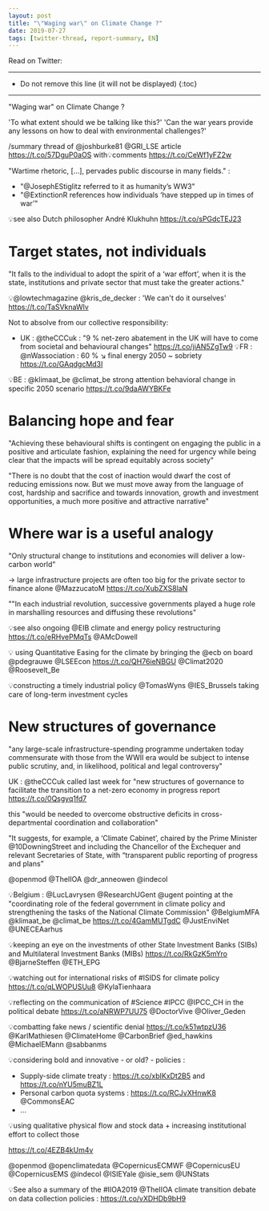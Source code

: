 ```yaml
---
layout: post
title: "\"Waging war\" on Climate Change ?"
date: 2019-07-27
tags: [twitter-thread, report-summary, EN]
---
```


Read on Twitter: <a href="http://bit.ly/2GvqRjw" target="_blank"><i class="fab fa-twitter-square fa-1x" title="twitter-thread"></i></a>

-----
* Do not remove this line (it will not be displayed)
{:toc}
-----

"Waging war" on Climate Change ?

'To what extent should we be talking like this?'
'Can the war years provide any lessons on how to deal with environmental challenges?'

/summary thread of <span class="tweet-mention">@joshburke81</span> <span class="tweet-mention">@GRI_LSE</span> article <a class="tweet-lnk" href="https://t.co/57DguP0aOS" target="_blank">https://t.co/57DguP0aOS</a> with💡comments <a class="tweet-lnk" href="https://t.co/CeWf1yFZ2w" target="_blank">https://t.co/CeWf1yFZ2w</a>

"Wartime rhetoric, [...], pervades public discourse in many fields." :

* "<span class="tweet-mention">@JosephEStiglitz</span> referred to it as humanity’s WW3"
* "<span class="tweet-mention">@ExtinctionR</span> references how individuals ‘have stepped up in times of war’"

💡see also Dutch philosopher André Klukhuhn <a class="tweet-lnk" href="https://t.co/sPGdcTEJ23" target="_blank">https://t.co/sPGdcTEJ23</a>

# Target states, not individuals

"It falls to the individual to adopt the spirit of a ‘war effort’, when it is the state, institutions and private sector that must take the greater actions."

💡<span class="tweet-mention">@lowtechmagazine</span> <span class="tweet-mention">@kris_de_decker</span> : 'We can't do it ourselves' <a class="tweet-lnk" href="https://t.co/TaSVknaWlv" target="_blank">https://t.co/TaSVknaWlv</a>

Not to absolve from our collective responsibility:

* UK : <span class="tweet-mention">@theCCCuk</span> : "9 % net-zero abatement in the UK will have to come from societal and behavioural changes" <a class="tweet-lnk" href="https://t.co/jiAN5ZgTw9" target="_blank">https://t.co/jiAN5ZgTw9</a>
💡FR : <span class="tweet-mention">@nWassociation</span> : 60 % ↘️  final energy 2050 ~ sobriety <a class="tweet-lnk" href="https://t.co/GAqdgcMd3I" target="_blank">https://t.co/GAqdgcMd3I</a>

💡BE : <span class="tweet-mention">@klimaat_be</span> <span class="tweet-mention">@climat_be</span> strong attention behavioral change in specific 2050 scenario <a class="tweet-lnk" href="https://t.co/9daAWYBKFe" target="_blank">https://t.co/9daAWYBKFe</a>

# Balancing hope and fear

"Achieving these behavioural shifts is contingent on engaging the public in a positive and articulate fashion, explaining the need for urgency while being clear that the impacts will be spread equitably across society"

"There is no doubt that the cost of inaction would dwarf the cost of reducing emissions now. But we must move away from the language of cost, hardship and sacrifice and towards innovation, growth and investment opportunities, a much more positive and attractive narrative"

# Where war is a useful analogy

"Only structural change to institutions and economies will deliver a low-carbon world"

-&gt; large infrastructure projects are often too big for the private sector to finance alone <span class="tweet-mention">@MazzucatoM</span> <a class="tweet-lnk" href="https://t.co/XubZXS8laN" target="_blank">https://t.co/XubZXS8laN</a>

""In each industrial revolution, successive governments played a huge role in marshalling resources and diffusing these revolutions"

💡see also ongoing <span class="tweet-mention">@EIB</span> climate and energy policy restructuring <a class="tweet-lnk" href="https://t.co/eRHvePMqTs" target="_blank">https://t.co/eRHvePMqTs</a> <span class="tweet-mention">@AMcDowell</span>

💡 using Quantitative Easing for the climate by bringing the <span class="tweet-mention">@ecb</span> on board <span class="tweet-mention">@pdegrauwe</span> <span class="tweet-mention">@LSEEcon</span> <a class="tweet-lnk" href="https://t.co/QH76ieNBGU" target="_blank">https://t.co/QH76ieNBGU</a> <span class="tweet-mention">@Climat2020</span> <span class="tweet-mention">@Roosevelt_Be</span>

💡constructing a timely industrial policy <span class="tweet-mention">@TomasWyns</span> <span class="tweet-mention">@IES_Brussels</span> taking care of long-term investment cycles

# New structures of governance

"any large-scale infrastructure-spending programme undertaken today commensurate with those from the WWII era would be subject to intense public scrutiny, and, in likelihood, political and legal controversy"

UK : <span class="tweet-mention">@theCCCuk</span> called last week for "new structures of governance to facilitate the transition to a net-zero economy in progress report <a class="tweet-lnk" href="https://t.co/0Qsgyq1fd7" target="_blank">https://t.co/0Qsgyq1fd7</a>

this "would be needed to overcome obstructive deficits in cross-departmental coordination and collaboration"

"It suggests, for example, a ‘Climate Cabinet’, chaired by the Prime Minister <span class="tweet-mention">@10DowningStreet</span> and including the Chancellor of the Exchequer and relevant Secretaries of State, with “transparent public reporting of progress and plans”

<span class="tweet-mention">@openmod</span> <span class="tweet-mention">@TheIIOA</span> <span class="tweet-mention">@dr_anneowen</span> <span class="tweet-mention">@indecol</span>

💡Belgium : <span class="tweet-mention">@LucLavrysen</span> <span class="tweet-mention">@ResearchUGent</span> <span class="tweet-mention">@ugent</span> pointing at the "coordinating role of the federal government in climate policy and strengthening the tasks of the National Climate Commission" <span class="tweet-mention">@BelgiumMFA</span> <span class="tweet-mention">@klimaat_be</span> <span class="tweet-mention">@climat_be</span>
<a class="tweet-lnk" href="https://t.co/4GamMUTgdC" target="_blank">https://t.co/4GamMUTgdC</a> <span class="tweet-mention">@JustEnviNet</span> <span class="tweet-mention">@UNECEAarhus</span>

💡keeping an eye on the investments of other State Investment Banks (SIBs) and Multilateral Investment Banks (MIBs) <a class="tweet-lnk" href="https://t.co/RkGzK5mYro" target="_blank">https://t.co/RkGzK5mYro</a> <span class="tweet-mention">@BjarneSteffen</span> <span class="tweet-mention">@ETH_EPG</span>

💡watching out for international risks of <span class="tweet-hashtag">#ISIDS</span> for climate policy <a class="tweet-lnk" href="https://t.co/qLWOPUSUu8" target="_blank">https://t.co/qLWOPUSUu8</a> <span class="tweet-mention">@KylaTienhaara</span>

💡reflecting on the communication of <span class="tweet-hashtag">#Science</span> <span class="tweet-hashtag">#IPCC</span> <span class="tweet-mention">@IPCC_CH</span> in the political debate <a class="tweet-lnk" href="https://t.co/aNRWP7UU75" target="_blank">https://t.co/aNRWP7UU75</a> <span class="tweet-mention">@DoctorVive</span> <span class="tweet-mention">@Oliver_Geden</span>

💡combatting fake news / scientific denial <a class="tweet-lnk" href="https://t.co/k51wtpzU36" target="_blank">https://t.co/k51wtpzU36</a> <span class="tweet-mention">@KarlMathiesen</span> <span class="tweet-mention">@ClimateHome</span> <span class="tweet-mention">@CarbonBrief</span> <span class="tweet-mention">@ed_hawkins</span> <span class="tweet-mention">@MichaelEMann</span> <span class="tweet-mention">@sabbanms</span>

💡considering bold and innovative - or old? - policies :

* Supply-side climate treaty : <a class="tweet-lnk" href="https://t.co/xbIKxDt2B5" target="_blank">https://t.co/xbIKxDt2B5</a> and <a class="tweet-lnk" href="https://t.co/nYU5muBZ1L" target="_blank">https://t.co/nYU5muBZ1L</a>
* Personal carbon quota systems : <a class="tweet-lnk" href="https://t.co/RCJvXHnwK8" target="_blank">https://t.co/RCJvXHnwK8</a> <span class="tweet-mention">@CommonsEAC</span>
* ...

💡using qualitative physical flow and stock data + increasing institutional effort to collect those

<a class="tweet-lnk" href="https://t.co/4EZB4kUm4v" target="_blank">https://t.co/4EZB4kUm4v</a>

<span class="tweet-mention">@openmod</span> <span class="tweet-mention">@openclimatedata</span> <span class="tweet-mention">@CopernicusECMWF</span> <span class="tweet-mention">@CopernicusEU</span> <span class="tweet-mention">@CopernicusEMS</span> <span class="tweet-mention">@indecol</span> <span class="tweet-mention">@ISIEYale</span> <span class="tweet-mention">@isie_sem</span> <span class="tweet-mention">@UNStats</span>

💡See also a summary of the <span class="tweet-hashtag">#IIOA2019</span> <span class="tweet-mention">@TheIIOA</span>  climate transition debate on data collection policies : <a class="tweet-lnk" href="https://t.co/vXDHDb9bH9" target="_blank">https://t.co/vXDHDb9bH9</a>
